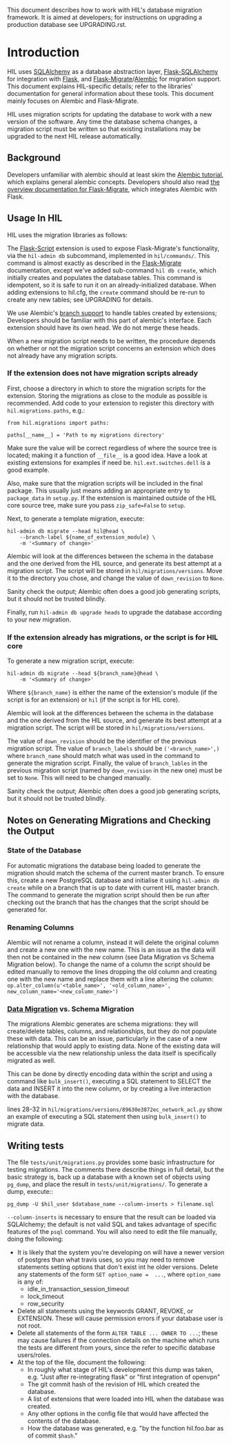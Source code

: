 This document describes how to work with HIL's database migration
framework. It is aimed at developers; for instructions on upgrading a
production database see UPGRADING.rst.

# Introduction

HIL uses [SQLAlchemy][1] as a database abstraction layer,
[Flask-SQLAlchemy][2] for integration with [Flask][3], and
[Flask-Migrate][4]/[Alembic][5] for migration support. This document
explains HIL-specific details; refer to the libraries' documentation
for general information about these tools. This document mainly focuses
on Alembic and Flask-Migrate.

HIL uses migration scripts for updating the database to work
with a new version of the software. Any time the database schema
changes, a migration script must be written so that existing
installations may be upgraded to the next HIL release automatically.

## Background

Developers unfamiliar with alembic should at least skim the [Alembic
tutorial](http://alembic.readthedocs.org/en/latest/tutorial.html), which
explains general alembic concepts. Developers should also read [the
overview documentation for Flask-Migrate][4], which integrates Alembic
with Flask.

## Usage In HIL

HIL uses the migration libraries as follows:

The [Flask-Script][6] extension is used to expose Flask-Migrate's
functionality, via the `hil-admin db` subcommand, implemented in
`hil/commands/`. This command is almost exactly as described in the
[Flask-Migrate][4] documentation, except we've added sub-command `hil
db create`, which initially creates and populates the database tables.
This command is idempotent, so it is safe to run it on an
already-initialized database. When adding extensions to hil.cfg, the
`create` command should be re-run to create any new tables; see
UPGRADING for details.

We use Alembic's [branch support][7] to handle tables created by
extensions; Developers should be familiar with this part of alembic's
interface. Each extension should have its own head. We do not merge
these heads.

When a new migration script needs to be written, the procedure depends
on whether or not the migration script concerns an extension which does
not already have any migration scripts.

### If the extension does not have migration scripts already

First, choose a directory in which to store the migration scripts for the
extension. Storing the migrations as close to the module as possible is
recommended. Add code to your extension to register this directory with
`hil.migrations.paths`, e.g.:

    from hil.migrations import paths:

    paths[__name__] = 'Path to my migrations directory'

Make sure the value will be correct regardless of where the source tree is
located; making it a function of `__file__` is a good idea. Have a look at
existing extensions for examples if need be. `hil.ext.switches.dell` is a
good example.

Also, make sure that the migration scripts will be included in the final
package. This usually just means adding an appropriate entry to `package_data`
in `setup.py`. If the extension is maintained outside of the HIL core source
tree, make sure you pass `zip_safe=False` to `setup`.

Next, to generate a template migration, execute:

    hil-admin db migrate --head hil@head \
        --branch-label ${name_of_extension_module} \
        -m '<Summary of change>'

Alembic will look at the differences between the schema in the database and
the one derived from the HIL source, and generate its best attempt at a
migration script. The script will be stored in `hil/migrations/versions`.
Move it to the directory you chose, and change the value of `down_revision` to
`None`.

Sanity check the output; Alembic often does a good job generating scripts, but
it should not be trusted blindly.

Finally, run `hil-admin db upgrade heads` to upgrade the database according
to your new migration.

### If the extension already has migrations, or the script is for HIL core

To generate a new migration script, execute:

    hil-admin db migrate --head ${branch_name}@head \
        -m '<Summary of change>'

Where `${branch_name}` is either the name of the extension's module (if the
script is for an extension) or `hil` (if the script is for HIL core).

Alembic will look at the differences between the schema in the database and
the one derived from the HIL source, and generate its best attempt at a
migration script. The script will be stored in `hil/migrations/versions`.

The value of `down_revision` should be the identifier of the previous migration script.
The value of `branch_labels` should be `('<branch_name>',)` where `branch_name`
should match what was used in the command to generate the migration script.
Finally, the value of `branch_lables` in the previous migration script
(named by `down_revision` in the new one) must be set to `None`. This
will need to be changed manually.

Sanity check the output; Alembic often does a good job generating scripts, but
it should not be trusted blindly.

## Notes on Generating Migrations and Checking the Output

### State of the Database

For automatic migrations the database being loaded to generate the migration should
match the schema of the current master branch.
To ensure this, create a new PostgreSQL database and initialise it using
`hil-admin db create` while on a branch that is up to date with current HIL
master branch. The command to generate the migration script should then be run
after checking out the branch that has the changes that the script should be generated for.

### Renaming Columns

Alembic will not rename a column, instead it will delete the original column
and create a new one with the new name. This is an issue as the data will then
not be contained in the new column (see Data Migration vs Schema Migration below).
To change the name of a column the script should be edited manually to remove the
lines dropping the old column and creating one with the new name and replace them
with a line altering the column: `op.alter_column(u'<table_name>', '<old_column_name>', new_column_name='<new_column_name>')`

### [Data Migration][8] vs. Schema Migration

The migrations Alembic generates are schema migrations: they will create/delete tables,
columns, and relationships, but they do not populate these with data. This can be an issue,
particularly in the case of a new relationship that would apply to existing data. None of
the existing data will be accessible via the new relationship unless the data itself is
specifically migrated as well.

This can be done by directly encoding data within the script and using a command like
`bulk_insert()`, executing a SQL statement to SELECT the data and INSERT it into the new
column, or by creating a live interaction with the database.

lines 28-32 in ``hil/migrations/versions/89630e3872ec_network_acl.py`` show an example
of executing a SQL statement then using `bulk_insert()` to migrate data.

## Writing tests

The file ``tests/unit/migrations.py`` provides some basic infrastructure
for testing migrations. The comments there describe things in full
detail, but the basic strategy is, back up a database with a known set
of objects using ``pg_dump``, and place the result in
``tests/unit/migrations/``. To generate a dump, execute::

    pg_dump -U $hil_user $database_name --column-inserts > filename.sql

``--column-inserts`` is necessary to ensure that the result can be
loaded via SQLAlchemy; the default is not valid SQL and takes advantage
of specific features of the ``psql`` command. You will also need to edit
the file manually, doing the following:

- It is likely that the system you're developing on will have a newer
  version of postgres than what travis uses, so you may need to remove
  statements setting options that don't exist int he older versions.
  Delete any statements of the form ``SET option_name =  ...``, where
  `option_name` is any of:
  - idle_in_transaction_session_timeout
  - lock_timeout
  - row_security
- Delete all statements using the keywords GRANT, REVOKE, or EXTENSION.
  These will cause permission errors if your database user is not root.
- Delete all statements of the form ``ALTER TABLE ... OWNER TO
  ...``; these may cause failures if the connection details on the
  machine which runs the tests are different from yours, since the
  refer to specific database users/roles.
- At the top of the file, document the following:
  - In roughly what stage of HIL's development this dump was taken,
    e.g. "Just after re-integrating flask" or "first integration of
    openvpn"
  - The git commit hash of the revision of HIL which created the
    database.
  - A list of extensions that were loaded into HIL when the database
    was created.
  - Any other options in the config file that would have affected the
    contents of the database.
  - How the database was generated, e.g. "by the function hil.foo.bar
    as of commit ``$hash``."

[1]: http://www.sqlalchemy.org/
[2]: http://flask-sqlalchemy.pocoo.org/2.1/
[3]: http://flask.pocoo.org/
[4]: https://flask-migrate.readthedocs.org/en/latest/
[5]: http://alembic.readthedocs.org/en/latest/
[6]: http://flask-script.readthedocs.org/en/latest/
[7]: http://alembic.readthedocs.org/en/latest/branches.html
[8]: https://groups.google.com/forum/#!topic/sqlalchemy-alembic/gCJO4W0GKB4
